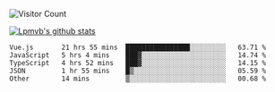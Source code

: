 ![Visitor Count](https://profile-counter.glitch.me/Lpmvb/count.svg)

[![Lpmvb's github stats](https://github-readme-stats.vercel.app/api?username=lpmvb&show_icons=true&title_color=fff&icon_color=79ff97&text_color=9f9f9f&bg_color=151515)](https://github.com/anuraghazra/github-readme-stats)

<!--
Here are some ideas to get you started:

- 🔭 I’m currently working on ...
- 🌱 I’m currently learning ...
- 👯 I’m looking to collaborate on ...
- 🤔 I’m looking for help with ...
- 💬 Ask me about ...
- 📫 How to reach me: ...
- 😄 Pronouns: ...
- ⚡ Fun fact: ...
-->

<!--START_SECTION:waka-->

```text
Vue.js       21 hrs 55 mins  ████████████████░░░░░░░░░   63.71 %
JavaScript   5 hrs 4 mins    ███▓░░░░░░░░░░░░░░░░░░░░░   14.74 %
TypeScript   4 hrs 52 mins   ███▓░░░░░░░░░░░░░░░░░░░░░   14.15 %
JSON         1 hr 55 mins    █▒░░░░░░░░░░░░░░░░░░░░░░░   05.59 %
Other        14 mins         ▒░░░░░░░░░░░░░░░░░░░░░░░░   00.68 %
```

<!--END_SECTION:waka-->
